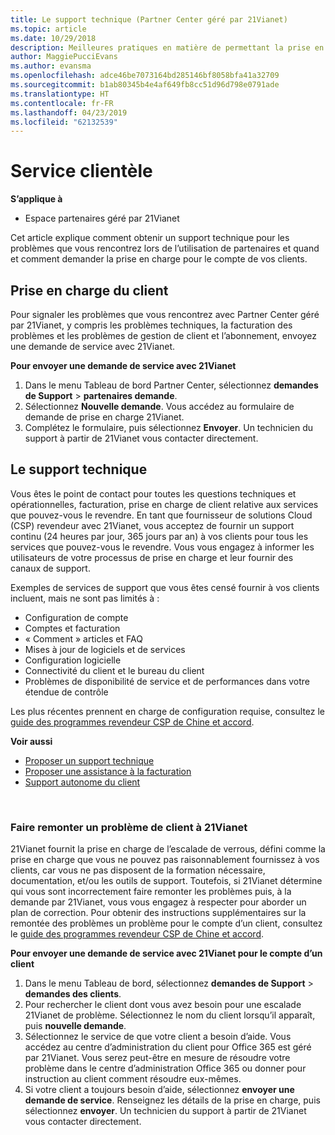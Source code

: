 ```yaml
---
title: Le support technique (Partner Center géré par 21Vianet)
ms.topic: article
ms.date: 10/29/2018
description: Meilleures pratiques en matière de permettant la prise en charge de vos clients.
author: MaggiePucciEvans
ms.author: evansma
ms.openlocfilehash: adce46be7073164bd285146bf8058bfa41a32709
ms.sourcegitcommit: b1ab80345b4e4af649fb8cc51d96d798e0791ade
ms.translationtype: HT
ms.contentlocale: fr-FR
ms.lasthandoff: 04/23/2019
ms.locfileid: "62132539"
---
```

# <a name="customer-support"></a>Service clientèle

**S’applique à**

-   Espace partenaires géré par 21Vianet

Cet article explique comment obtenir un support technique pour les problèmes que vous rencontrez lors de l’utilisation de partenaires et quand et comment demander la prise en charge pour le compte de vos clients. 

## <a name="getting-customer-support"></a>Prise en charge du client

Pour signaler les problèmes que vous rencontrez avec Partner Center géré par 21Vianet, y compris les problèmes techniques, la facturation des problèmes et les problèmes de gestion de client et l’abonnement, envoyez une demande de service avec 21Vianet.

**Pour envoyer une demande de service avec 21Vianet**

1. Dans le menu Tableau de bord Partner Center, sélectionnez **demandes de Support** &gt; **partenaires demande**.
2. Sélectionnez **Nouvelle demande**. Vous accédez au formulaire de demande de prise en charge 21Vianet. 
3. Complétez le formulaire, puis sélectionnez **Envoyer**. Un technicien du support à partir de 21Vianet vous contacter directement.

## <a name="providing-customer-support"></a>Le support technique

Vous êtes le point de contact pour toutes les questions techniques et opérationnelles, facturation, prise en charge de client relative aux services que pouvez-vous le revendre. En tant que fournisseur de solutions Cloud (CSP) revendeur avec 21Vianet, vous acceptez de fournir un support continu (24 heures par jour, 365 jours par an) à vos clients pour tous les services que pouvez-vous le revendre. Vous vous engagez à informer les utilisateurs de votre processus de prise en charge et leur fournir des canaux de support.  

Exemples de services de support que vous êtes censé fournir à vos clients incluent, mais ne sont pas limités à :
 
-   Configuration de compte 
-   Comptes et facturation 
-   « Comment » articles et FAQ 
-   Mises à jour de logiciels et de services 
-   Configuration logicielle 
-   Connectivité du client et le bureau du client
-   Problèmes de disponibilité de service et de performances dans votre étendue de contrôle 

Les plus récentes prennent en charge de configuration requise, consultez le [guide des programmes revendeur CSP de Chine et accord](csp-program-guide-and-agreements.md).

**Voir aussi**

-   [Proposer un support technique](provide-technical-support.md)
-   [Proposer une assistance à la facturation](provide-billing-support.md)
-   [Support autonome du client](customer-self-support.md)

 
### <a name="escalate-a-customer-issue-to-21vianet"></a>Faire remonter un problème de client à 21Vianet 

21Vianet fournit la prise en charge de l’escalade de verrous, défini comme la prise en charge que vous ne pouvez pas raisonnablement fournissez à vos clients, car vous ne pas disposent de la formation nécessaire, documentation, et/ou les outils de support. Toutefois, si 21Vianet détermine qui vous sont incorrectement faire remonter les problèmes puis, à la demande par 21Vianet, vous vous engagez à respecter pour aborder un plan de correction. Pour obtenir des instructions supplémentaires sur la remontée des problèmes un problème pour le compte d’un client, consultez le [guide des programmes revendeur CSP de Chine et accord](csp-program-guide-and-agreements.md).

**Pour envoyer une demande de service avec 21Vianet pour le compte d’un client**

1. Dans le menu Tableau de bord, sélectionnez **demandes de Support** &gt; **demandes des clients**.
2. Pour rechercher le client dont vous avez besoin pour une escalade 21Vianet de problème. Sélectionnez le nom du client lorsqu’il apparaît, puis **nouvelle demande**.
3. Sélectionnez le service de que votre client a besoin d’aide. Vous accédez au centre d’administration du client pour Office 365 est géré par 21Vianet. Vous serez peut-être en mesure de résoudre votre problème dans le centre d’administration Office 365 ou donner pour instruction au client comment résoudre eux-mêmes.
4. Si votre client a toujours besoin d’aide, sélectionnez **envoyer une demande de service**. Renseignez les détails de la prise en charge, puis sélectionnez **envoyer**. Un technicien du support à partir de 21Vianet vous contacter directement.




 




